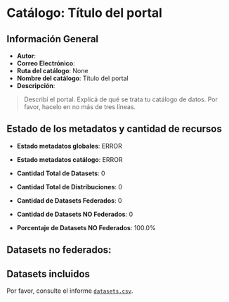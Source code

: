 
# Catálogo: Título del portal

## Información General

- **Autor**: 
- **Correo Electrónico**: 
- **Ruta del catálogo**: None
- **Nombre del catálogo**: Título del portal
- **Descripción**:

> Describí el portal. Explicá de qué se trata tu catálogo de datos. Por favor, hacelo en no más de tres líneas.

## Estado de los metadatos y cantidad de recursos

- **Estado metadatos globales**: ERROR
- **Estado metadatos catálogo**: ERROR
- **Cantidad Total de Datasets**: 0
- **Cantidad Total de Distribuciones**: 0

- **Cantidad de Datasets Federados**: 0
- **Cantidad de Datasets NO Federados**: 0
- **Porcentaje de Datasets NO Federados**: 100.0%

## Datasets no federados:



## Datasets incluidos

Por favor, consulte el informe [`datasets.csv`](datasets.csv).
